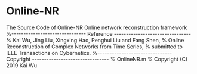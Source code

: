 # Online-NR
The Source Code of Online-NR 
Online network reconstruction framework
%------------------------------- Reference --------------------------------
% Kai Wu, Jing Liu, Xingxing Hao, Penghui Liu and Fang Shen,
% Online Reconstruction of Complex Networks from Time Series,
% submitted to IEEE Transactions on Cybernetics.
%------------------------------- Copyright --------------------------------
%  OnlineNR.m 
%  Copyright (C) 2019 Kai Wu
